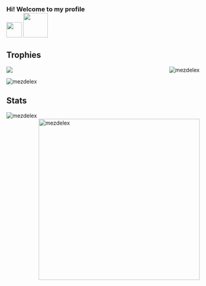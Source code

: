 <h3 align="top">Hi! Welcome to my profile<div>
  <img width="40" height="40" src="https://emojipedia-us.s3.dualstack.us-west-1.amazonaws.com/thumbs/160/google/313/waving-hand_1f44b.png" />
  <img width="64" height=64" src="https://emojipedia-us.s3.dualstack.us-west-1.amazonaws.com/thumbs/160/google/313/grinning-face_1f600.png" />
</div></h3>

<h2 align"left">Trophies</h2>
<img align="right" src="https://github-profile-trophy.vercel.app/?username=mezdelex&row=2&column=4&theme=gruvbox" alt="mezdelex"/>
<div align="left">
  
![](https://i.imgur.com/drLq9Cj.gif)

</div>

<img align="top" src="https://komarev.com/ghpvc/?username=mezdelex&label=Profile%20views&color=0e75b6&style=flat" alt="mezdelex" />  
<h2 align="left">Stats</h2>
<div>
<img align="left" widt="300rem" src="https://github-readme-stats.vercel.app/api/top-langs?username=mezdelex&show_icons=true&locale=en&layout=compact&title_color=ffffff&icon_color=34abeb&text_color=daf7dc&bg_color=151515" alt="mezdelex" />
<img align="right" width="420rem" src="https://github-readme-stats.vercel.app/api?username=mezdelex&show_icons=true&show_owner=false&locale=en&title_color=ffffff&icon_color=34abeb&text_color=daf7dc&bg_color=151515" alt="mezdelex" />
</div>
